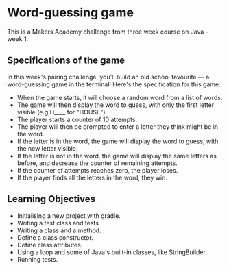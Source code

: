 # Word-guessing game

This is a Makers Academy challenge from three week course on Java - week 1.

## Specifications of the game

In this week's pairing challenge, you'll build an old school favourite — a word-guessing game in the terminal! Here's the specification for this game:

* When the game starts, it will choose a random word from a list of words.
* The game will then display the word to guess, with only the first letter visible (e.g H____ for "HOUSE").
* The player starts a counter of 10 attempts.
* The player will then be prompted to enter a letter they think might be in the word.
* If the letter is in the word, the game will display the word to guess, with the new letter visible.
* If the letter is not in the word, the game will display the same letters as before, and decrease the counter of remaining attempts.
* If the counter of attempts reaches zero, the player loses.
* If the player finds all the letters in the word, they win.

## Learning Objectives
* Initialising a new project with gradle.
* Writing a test class and tests
* Writing a class and a method.
* Define a class constructor.
* Define class attributes.
* Using a loop and some of Java's built-in classes, like StringBuilder.
* Running tests.
